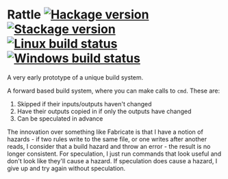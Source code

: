 # Rattle [![Hackage version](https://img.shields.io/hackage/v/rattle.svg?label=Hackage)](https://hackage.haskell.org/package/rattle) [![Stackage version](https://www.stackage.org/package/rattle/badge/nightly?label=Stackage)](https://www.stackage.org/package/rattle) [![Linux build status](https://img.shields.io/travis/ndmitchell/rattle/master.svg?label=Linux%20build)](https://travis-ci.org/ndmitchell/rattle) [![Windows build status](https://img.shields.io/appveyor/ci/ndmitchell/rattle/master.svg?label=Windows%20build)](https://ci.appveyor.com/project/ndmitchell/rattle)

A very early prototype of a unique build system.

A forward based build system, where you can make calls to `cmd`. These are:

1) Skipped if their inputs/outputs haven't changed
2) Have their outputs copied in if only the outputs have changed
3) Can be speculated in advance

The innovation over something like Fabricate is that I have a notion
of hazards - if two rules write to the same file, or one writes after
another reads, I consider that a build hazard and throw an error - the
result is no longer consistent. For speculation, I just run commands
that look useful and don't look like they'll cause a hazard. If
speculation does cause a hazard, I give up and try again without
speculation.

